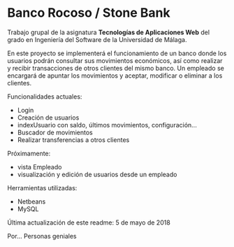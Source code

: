 # Banco Rocoso / Stone Bank
Trabajo grupal de la asignatura **Tecnologías de Aplicaciones Web** del grado en Ingeniería del Software de la Universidad de Málaga.

En este proyecto se implementerá el funcionamiento de un banco donde los usuarios podrán consultar sus movimientos económicos,
así como realizar y recibir transacciones de otros clientes del mismo banco. Un empleado se encargará de apuntar los movimientos y
aceptar, modificar o eliminar a los clientes.

Funcionalidades actuales:
  - Login
  - Creación de usuarios
  - indexUsuario con saldo, últimos movimientos, configuración...
  - Buscador de movimientos
  - Realizar transferencias a otros clientes

Próximamente:
  - vista Empleado
  - visualización y edición de usuarios desde un empleado

Herramientas utilizadas:
  - Netbeans
  - MySQL


Última actualización de este readme: 5 de mayo de 2018

Por... Personas geniales
